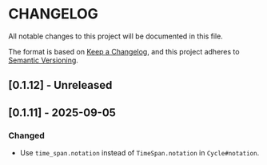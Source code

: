 # CHANGELOG

All notable changes to this project will be documented in this file.

The format is based on [Keep a Changelog](https://keepachangelog.com/en/1.1.0/),
and this project adheres to [Semantic Versioning](https://semver.org/spec/v2.0.0.html).

## [0.1.12] - Unreleased

## [0.1.11] - 2025-09-05

### Changed

- Use `time_span.notation` instead of `TimeSpan.notation` in `Cycle#notation`.
